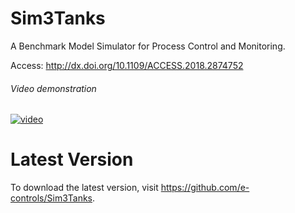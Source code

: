 # Sim3Tanks
A Benchmark Model Simulator for Process Control and Monitoring.

Access: http://dx.doi.org/10.1109/ACCESS.2018.2874752

###### Video demonstration

[![video](http://img.youtube.com/vi/d-D7cibBU40/0.jpg)](https://youtu.be/d-D7cibBU40)

# Latest Version
To download the latest version, visit <https://github.com/e-controls/Sim3Tanks>.
